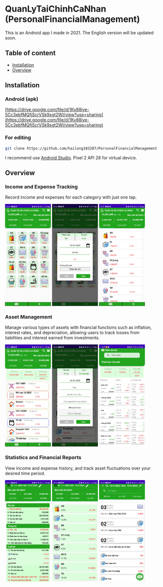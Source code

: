# QuanLyTaiChinhCaNhan (PersonalFinancialManagement)

This is an Android app I made in 2021. The English version will be updated soon.

## Table of content

- [Installation](#Installation)
- [Overview](#Overview)

## Installation

### Android (apk)

[https://drive.google.com/file/d/1Kv88iye-5Cc3ebfMQfjScrVSk9sgt2WI/view?usp=sharing](https://drive.google.com/file/d/1Kv88iye-5Cc3ebfMQfjScrVSk9sgt2WI/view?usp=sharing)

### For editing

```bash
git clone https://github.com/hailong103207/PersonalFinancialManagement.git
```

I recommend use [Android Studio](https://developer.android.com/studio?hl=vi). Pixel 2 API 28 for virtual device.

## Overview

### Income and Expense Tracking

Record income and expenses for each category with just one tap.

<img src="ScreenCaptures/TabChi.jpg" alt="TabChi" width="30%"/> <img src="ScreenCaptures/DialogChi.jpg" alt="DialogChi" width="30%"/> <img src="ScreenCaptures/ListViewTabChi.jpg" alt="ChiListView" width="30%"/>

### Asset Management

Manage various types of assets with financial functions such as inflation, interest rates, and depreciation, allowing users to track losses from liabilities and interest earned from investments.

<img src="ScreenCaptures/TabTaiSan.jpg" alt="TabTaiSan" width="30%"/> <img src="ScreenCaptures/dialogTaiSan.jpg" alt="" width="30%"/> <img src="ScreenCaptures/TaiSanChiTiet.jpg" alt="" width="30%"/>

### Statistics and Financial Reports

View income and expense history, and track asset fluctuations over your desired time period.

<img src="ScreenCaptures/BaoCaoTaiChinh2.jpg" alt="TabTaiSan" width="30%"/> <img src="ScreenCaptures/BaoCaoTaiChinh3.jpg" alt="" width="30%"/> <img src="ScreenCaptures/LichSu.jpg" alt="" width="30%"/>
